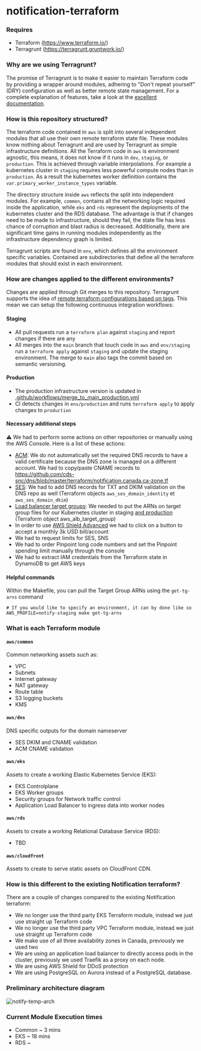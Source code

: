 # notification-terraform


### Requires
- Terraform (https://www.terraform.io/)
- Terragrunt (https://terragrunt.gruntwork.io/)

### Why are we using Terragrunt?
The promise of Terragrunt is to make it easier to maintain Terraform code by providing a wrapper around modules, adhering to "Don't repeat yourself" (DRY) configuration as well as better remote state management. For a complete explanation of features, take a look at the [excellent documentation](https://terragrunt.gruntwork.io/docs/#features).

### How is this repository structured?
The terraform code contained in `aws` is split into several independent modules that all use their own remote terraform state file. These modules know nothing about Terragrunt and are used by Terragrunt as simple infrastructure definitions. All the Terraform code in `aws` is environment agnostic, this means, it does not know if it runs in `dev`, `staging`, or `production`. This is achieved through variable interpolations. For example a kubernetes cluster in `staging` requires less powerful compute nodes than in `production`. As a result the kubernetes worker definition contains the `var.primary_worker_instance_types` variable.

The directory structure inside `aws` reflects the split into independent modules. For example, `common`, contains all the networking logic required inside the application, while `eks` and `rds` represent the deployments of the kubernetes cluster and the RDS database. The advantage is that if changes need to be made to infrastructure, should they fail, the state file has less chance of corruption and blast radius is decreased. Additionally, there are significant time gains in running modules independently as the infrastructure dependency graph is limited.

Terragrunt scripts are found in `env`, which defines all the environment specific variables. Contained are subdirectories that define all the terraform modules that should exist in each environment. 

### How are changes applied to the different environments?
Changes are applied through Git merges to this repository. Terragrunt supports the idea of [remote terraform configurations based on tags](https://terragrunt.gruntwork.io/docs/features/keep-your-terraform-code-dry/#remote-terraform-configurations). This mean we can setup the following continuous integration workflows:

#### Staging
- All pull requests run a `terraform plan` against `staging` and report changes if there are any
- All merges into the `main` branch that touch code in `aws` and `env/staging` run a `terraform apply` against `staging` and update the staging environment. The merge to `main` also tags the commit based on semantic versioning.

#### Production
- The production infrastructure version is updated in [.github/workflows/merge_to_main_production.yml](`.github/workflows/merge_to_main_production.yml`)
- CI detects changes in `env/production` and runs `terraform apply` to apply changes to `production`

#### Necessary additional steps
⚠️ We had to perform some actions on other repositories or manually using the AWS Console. Here is a list of these actions:

- [ACM](https://github.com/cds-snc/notification-terraform/blob/main/aws/dns/acm.tf): We do not automatically set the required DNS records to have a valid certificate because the DNS zone is managed on a different account. We had to copy/paste CNAME records to https://github.com/cds-snc/dns/blob/master/terraform/notification.canada.ca-zone.tf 
- [SES](https://github.com/cds-snc/notification-terraform/blob/main/aws/dns/ses.tf): We had to add DNS records for TXT and DKIM validation on the DNS repo as well (Terraform objects `aws_ses_domain_identity` et `aws_ses_domain_dkim`)
- [Load balancer target groups](https://github.com/cds-snc/notification-terraform/blob/main/aws/eks/alb.tf): We needed to put the ARNs on target group files for our Kubernetes cluster in staging [and production](https://github.com/cds-snc/notification-manifests/tree/main/env/production) (Terraform object aws_alb_target_group)
- In order to use [AWS Shield Advanced](https://aws.amazon.com/shield/) we had to click on a button to accept a monthly 3k USD bill/account
- We had to request limits for SES, SNS
- We had to order Pinpoint long code numbers and set the Pinpoint spending limit manually through the console
- We had to extract IAM credentials from the Terraform state in DynamoDB to get AWS keys

#### Helpful commands

Within the Makefile, you can pull the Target Group ARNs using the `get-tg-arns` command

```
# If you would like to specify an environment, it can by done like so
AWS_PROFILE=notify-staging make get-tg-arns
```

### What is each Terraform module

#### `aws/common`
Common networking assets such as:
- VPC 
- Subnets 
- Internet gateway
- NAT gateway
- Route table
- S3 logging buckets
- KMS

#### `aws/dns`
DNS specific outputs for the domain nameserver
- SES DKIM and CNAME validation
- ACM CNAME validation

#### `aws/eks`
Assets to create a working Elastic Kubernetes Service (EKS):
- EKS Controlplane
- EKS Worker groups
- Security groups for Network traffic control
- Application Load Balancer to ingress data into worker nodes

#### `aws/rds`
Assets to create a working Relational Database Service (RDS):
- TBD

#### `aws/cloudfront`
Assets to create to serve static assets on CloudFront CDN.

### How is this different to the existing Notification terraform?
There are a couple of changes compared to the existing Notification terraform:

- We no longer use the third party EKS Terraform module, instead we just use straight up Terraform code
- We no longer use the third party VPC Terraform module, instead we just use straight up Terraform code 
- We make use of all three availability zones in Canada, previously we used two
- We are using an application load balancer to directly access pods in the cluster, previously we used Traefik as a proxy on each node.
- We are using AWS Shield for DDoS protection
- We are using PostgreSQL on Aurora instead of a PostgreSQL database.

### Preliminary architecture diagram
![notify-temp-arch](https://user-images.githubusercontent.com/867334/98271915-7083ba00-1f5e-11eb-82e1-30b188c4dfb9.png)

### Current Module Execution times 

- Common ~ 3 mins
- EKS ~ 18 mins
- RDS ~
